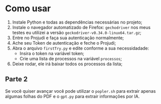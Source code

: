 # Como usar

1. Instale Python e todas as dependências necessárias no projeto; 
2. Instale o navegador automatizado de Firefox: `gechodriver` nos meus testes eu utilizei a versão `geckodriver-v0.34.0-linux64.tar.gz`; 
3. Entre no Projudi e faça sua autenticação normalmente; 
4. Ache seu Token de autenticação e feche o Projudi; 
5. Abra o arquivo `firstTry.py` e edite conforme a sua necessidadade: 
    - Insira o token na variável token; 
    - Crie uma lista de processos na variável `processos`; 
6. Deixe rodar, ele irá baixar todos os processos da lista; 

## Parte 2

Se você quiser avançar você pode utilizar o `popler.sh` para extrair apenas algumas folhas do PDF e o `gpt.py` para extrair informações por IA. 

